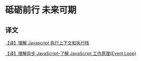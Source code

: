 # 砥砺前行 未来可期
## 译文
[【译】理解 Javascript 执行上下文和执行栈](https://github.com/H246802/blogs/issues/1)

[【译】理解异步 JavaScript-了解 JavaScript 工作原理(Event Loop)](https://github.com/H246802/blogs/issues/4)